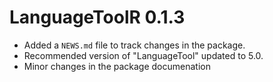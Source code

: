 # LanguageToolR 0.1.3

* Added a `NEWS.md` file to track changes in the package.
* Recommended version of "LanguageTool" updated to 5.0.
* Minor changes in the package documenation
